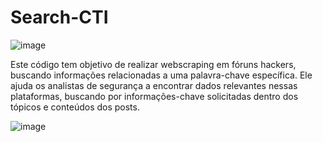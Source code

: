# Search-CTI

![image](https://github.com/Ralfzinxl/Search-CTI/assets/84595443/974bae3e-df65-45a2-8a05-9aaec681bfda)



Este código tem objetivo de realizar webscraping em fóruns hackers, buscando informações relacionadas a uma palavra-chave específica. Ele ajuda os analistas de segurança a encontrar dados relevantes nessas plataformas, buscando por informações-chave solicitadas dentro dos tópicos e conteúdos dos posts.


![image](https://github.com/Ralfzinxl/Search-CTI/assets/84595443/29d1aee8-7e62-4eb3-a718-1a71578ffee3)
